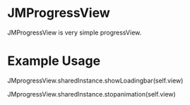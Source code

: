 # JMProgressView

JMProgressView is very simple progressView.

# Example Usage

JMprogressView.sharedInstance.showLoadingbar(self.view)

JMprogressView.sharedInstance.stopanimation(self.view)

